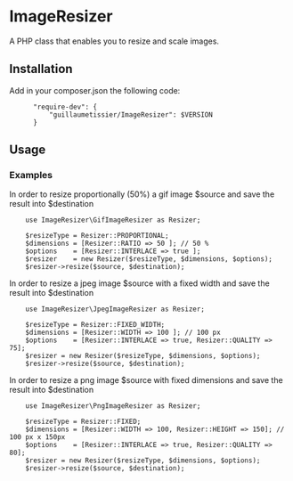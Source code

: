 # ImageResizer

A PHP class that enables you to resize and scale images.

## Installation

Add in your composer.json the following code:

          "require-dev": {
              "guillaumetissier/ImageResizer": $VERSION
          }

## Usage

### Examples 

In order to resize proportionally (50%) a gif image $source and save the result into $destination  

        use ImageResizer\GifImageResizer as Resizer;

        $resizeType = Resizer::PROPORTIONAL;
        $dimensions = [Resizer::RATIO => 50 ]; // 50 %
        $options    = [Resizer::INTERLACE => true ];
        $resizer    = new Resizer($resizeType, $dimensions, $options);
        $resizer->resize($source, $destination);
        
In order to resize a jpeg image $source with a fixed width and save the result into $destination  

        use ImageResizer\JpegImageResizer as Resizer;

        $resizeType = Resizer::FIXED_WIDTH;
        $dimensions = [Resizer::WIDTH => 100 ]; // 100 px
        $options    = [Resizer::INTERLACE => true, Resizer::QUALITY => 75];
        $resizer = new Resizer($resizeType, $dimensions, $options);
        $resizer->resize($source, $destination);
        
In order to resize a png image $source with fixed dimensions and save the result into $destination  

        use ImageResizer\PngImageResizer as Resizer;

        $resizeType = Resizer::FIXED;
        $dimensions = [Resizer::WIDTH => 100, Resizer::HEIGHT => 150]; // 100 px x 150px
        $options    = [Resizer::INTERLACE => true, Resizer::QUALITY => 80];
        $resizer = new Resizer($resizeType, $dimensions, $options);
        $resizer->resize($source, $destination);
